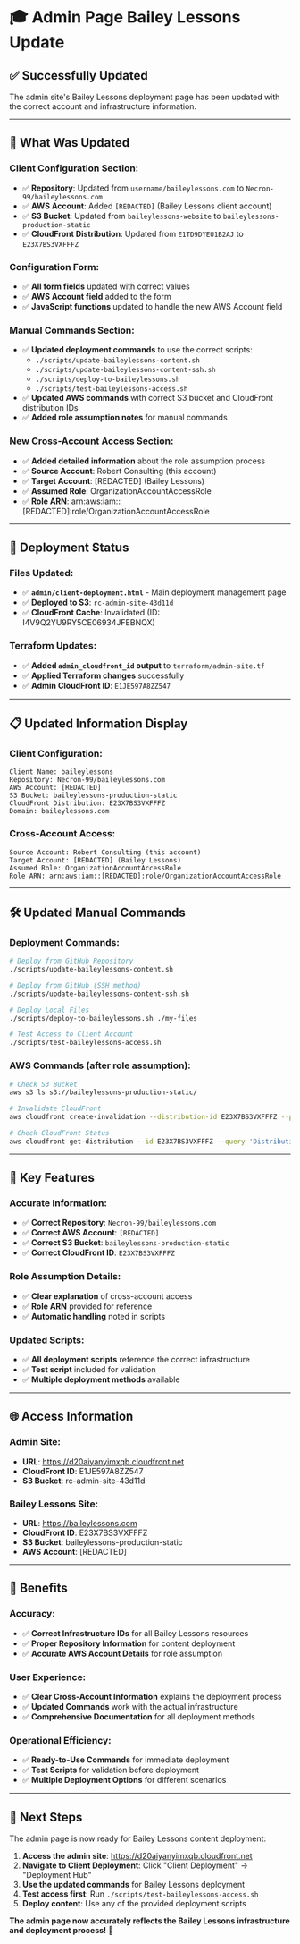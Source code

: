 # 🎓 Admin Page Bailey Lessons Update

## ✅ **Successfully Updated**

The admin site's Bailey Lessons deployment page has been updated with the correct account and infrastructure information.

---

## 🔧 **What Was Updated**

### **Client Configuration Section:**
- ✅ **Repository**: Updated from `username/baileylessons.com` to `Necron-99/baileylessons.com`
- ✅ **AWS Account**: Added `[REDACTED]` (Bailey Lessons client account)
- ✅ **S3 Bucket**: Updated from `baileylessons-website` to `baileylessons-production-static`
- ✅ **CloudFront Distribution**: Updated from `E1TD9DYEU1B2AJ` to `E23X7BS3VXFFFZ`

### **Configuration Form:**
- ✅ **All form fields** updated with correct values
- ✅ **AWS Account field** added to the form
- ✅ **JavaScript functions** updated to handle the new AWS Account field

### **Manual Commands Section:**
- ✅ **Updated deployment commands** to use the correct scripts:
  - `./scripts/update-baileylessons-content.sh`
  - `./scripts/update-baileylessons-content-ssh.sh`
  - `./scripts/deploy-to-baileylessons.sh`
  - `./scripts/test-baileylessons-access.sh`
- ✅ **Updated AWS commands** with correct S3 bucket and CloudFront distribution IDs
- ✅ **Added role assumption notes** for manual commands

### **New Cross-Account Access Section:**
- ✅ **Added detailed information** about the role assumption process
- ✅ **Source Account**: Robert Consulting (this account)
- ✅ **Target Account**: [REDACTED] (Bailey Lessons)
- ✅ **Assumed Role**: OrganizationAccountAccessRole
- ✅ **Role ARN**: arn:aws:iam::[REDACTED]:role/OrganizationAccountAccessRole

---

## 🚀 **Deployment Status**

### **Files Updated:**
- ✅ **`admin/client-deployment.html`** - Main deployment management page
- ✅ **Deployed to S3**: `rc-admin-site-43d11d`
- ✅ **CloudFront Cache**: Invalidated (ID: I4V9Q2YU9RY5CE06934JFEBNQX)

### **Terraform Updates:**
- ✅ **Added `admin_cloudfront_id` output** to `terraform/admin-site.tf`
- ✅ **Applied Terraform changes** successfully
- ✅ **Admin CloudFront ID**: `E1JE597A8ZZ547`

---

## 📋 **Updated Information Display**

### **Client Configuration:**
```
Client Name: baileylessons
Repository: Necron-99/baileylessons.com
AWS Account: [REDACTED]
S3 Bucket: baileylessons-production-static
CloudFront Distribution: E23X7BS3VXFFFZ
Domain: baileylessons.com
```

### **Cross-Account Access:**
```
Source Account: Robert Consulting (this account)
Target Account: [REDACTED] (Bailey Lessons)
Assumed Role: OrganizationAccountAccessRole
Role ARN: arn:aws:iam::[REDACTED]:role/OrganizationAccountAccessRole
```

---

## 🛠️ **Updated Manual Commands**

### **Deployment Commands:**
```bash
# Deploy from GitHub Repository
./scripts/update-baileylessons-content.sh

# Deploy from GitHub (SSH method)
./scripts/update-baileylessons-content-ssh.sh

# Deploy Local Files
./scripts/deploy-to-baileylessons.sh ./my-files

# Test Access to Client Account
./scripts/test-baileylessons-access.sh
```

### **AWS Commands (after role assumption):**
```bash
# Check S3 Bucket
aws s3 ls s3://baileylessons-production-static/

# Invalidate CloudFront
aws cloudfront create-invalidation --distribution-id E23X7BS3VXFFFZ --paths "/*"

# Check CloudFront Status
aws cloudfront get-distribution --id E23X7BS3VXFFFZ --query 'Distribution.Status'
```

---

## 🎯 **Key Features**

### **Accurate Information:**
- ✅ **Correct Repository**: `Necron-99/baileylessons.com`
- ✅ **Correct AWS Account**: `[REDACTED]`
- ✅ **Correct S3 Bucket**: `baileylessons-production-static`
- ✅ **Correct CloudFront ID**: `E23X7BS3VXFFFZ`

### **Role Assumption Details:**
- ✅ **Clear explanation** of cross-account access
- ✅ **Role ARN** provided for reference
- ✅ **Automatic handling** noted in scripts

### **Updated Scripts:**
- ✅ **All deployment scripts** reference the correct infrastructure
- ✅ **Test script** included for validation
- ✅ **Multiple deployment methods** available

---

## 🌐 **Access Information**

### **Admin Site:**
- **URL**: https://d20aiyanyimxqb.cloudfront.net
- **CloudFront ID**: E1JE597A8ZZ547
- **S3 Bucket**: rc-admin-site-43d11d

### **Bailey Lessons Site:**
- **URL**: https://baileylessons.com
- **CloudFront ID**: E23X7BS3VXFFFZ
- **S3 Bucket**: baileylessons-production-static
- **AWS Account**: [REDACTED]

---

## 🎉 **Benefits**

### **Accuracy:**
- ✅ **Correct Infrastructure IDs** for all Bailey Lessons resources
- ✅ **Proper Repository Information** for content deployment
- ✅ **Accurate AWS Account Details** for role assumption

### **User Experience:**
- ✅ **Clear Cross-Account Information** explains the deployment process
- ✅ **Updated Commands** work with the actual infrastructure
- ✅ **Comprehensive Documentation** for all deployment methods

### **Operational Efficiency:**
- ✅ **Ready-to-Use Commands** for immediate deployment
- ✅ **Test Scripts** for validation before deployment
- ✅ **Multiple Deployment Options** for different scenarios

---

## 🚀 **Next Steps**

The admin page is now ready for Bailey Lessons content deployment:

1. **Access the admin site**: https://d20aiyanyimxqb.cloudfront.net
2. **Navigate to Client Deployment**: Click "Client Deployment" → "Deployment Hub"
3. **Use the updated commands** for Bailey Lessons deployment
4. **Test access first**: Run `./scripts/test-baileylessons-access.sh`
5. **Deploy content**: Use any of the provided deployment scripts

**The admin page now accurately reflects the Bailey Lessons infrastructure and deployment process!** 🎉
